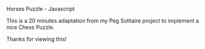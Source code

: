 Horses Puzzle - Javascript

This is a 20 minutes adaptation from my Peg Solitaire project to implement a nice Chess Puzzle.

Thanks for viewing this!
